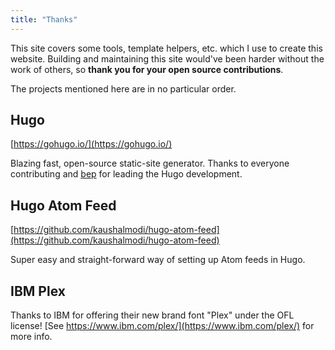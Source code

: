 ```yaml
---
title: "Thanks"
---
```


This site covers some tools, template helpers, etc. which I use to create this website. Building and maintaining this site would've been harder without the work of others, so **thank you for your open source contributions**.

The projects mentioned here are in no particular order.

## Hugo
[https://gohugo.io/](https://gohugo.io/)

Blazing fast, open-source static-site generator. Thanks to everyone contributing and [bep](https://github.com/bep) for leading the Hugo development.

## Hugo Atom Feed
[https://github.com/kaushalmodi/hugo-atom-feed](https://github.com/kaushalmodi/hugo-atom-feed)

Super easy and straight-forward way of setting up Atom feeds in Hugo.

## IBM Plex

Thanks to IBM for offering their new brand font "Plex" under the OFL license! [See https://www.ibm.com/plex/](https://www.ibm.com/plex/) for more info.